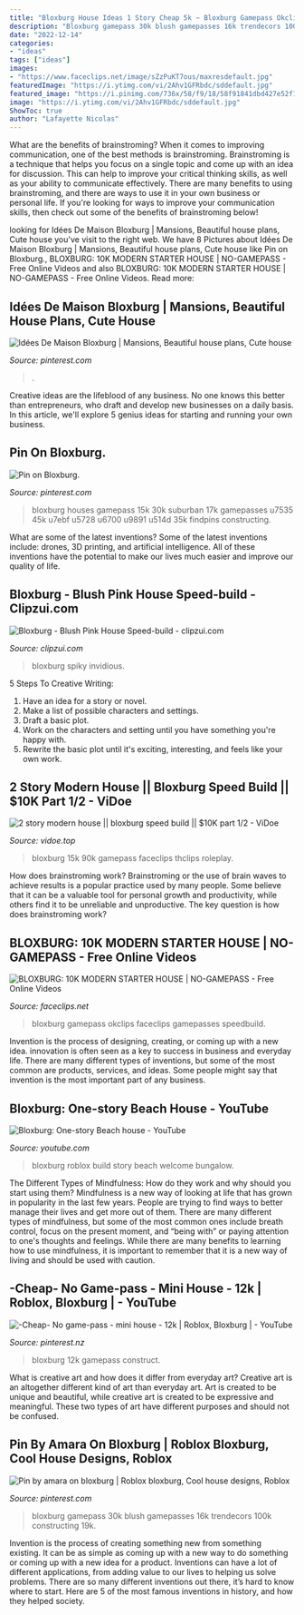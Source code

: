 ```yaml
---
title: "Bloxburg House Ideas 1 Story Cheap 5k ~ Bloxburg Gamepass Okclips Faceclips Gamepasses Speedbuild"
description: "Bloxburg gamepass 30k blush gamepasses 16k trendecors 100k constructing 19k"
date: "2022-12-14"
categories:
- "ideas"
tags: ["ideas"]
images:
- "https://www.faceclips.net/image/sZzPuKT7ous/maxresdefault.jpg"
featuredImage: "https://i.ytimg.com/vi/2Ahv1GFRbdc/sddefault.jpg"
featured_image: "https://i.pinimg.com/736x/58/f9/18/58f91841dbd427e52f1e3b2abf56550c.jpg"
image: "https://i.ytimg.com/vi/2Ahv1GFRbdc/sddefault.jpg"
ShowToc: true
author: "Lafayette Nicolas"
---
```



What are the benefits of brainstroming?
When it comes to improving communication, one of the best methods is brainstroming. Brainstroming is a technique that helps you focus on a single topic and come up with an idea for discussion. This can help to improve your critical thinking skills, as well as your ability to communicate effectively. There are many benefits to using brainstroming, and there are ways to use it in your own business or personal life. If you're looking for ways to improve your communication skills, then check out some of the benefits of brainstroming below!

	

		
looking for Idées De Maison Bloxburg | Mansions, Beautiful house plans, Cute house you've visit to the right web. We have 8 Pictures about Idées De Maison Bloxburg | Mansions, Beautiful house plans, Cute house like Pin on Bloxburg., BLOXBURG: 10K MODERN STARTER HOUSE | NO-GAMEPASS - Free Online Videos and also BLOXBURG: 10K MODERN STARTER HOUSE | NO-GAMEPASS - Free Online Videos. Read more:
		
    
## Idées De Maison Bloxburg | Mansions, Beautiful House Plans, Cute House

<img loading=lazy src="https://i.pinimg.com/736x/5d/fa/db/5dfadb1b5c0dd6c61c0004fc04b63f35.jpg" onerror="this.onerror=null;this.src='https://tse3.mm.bing.net/th?id=OIP.ySmlyezN1mvFqBuWMqsp5QHaEK&amp;pid=15.1';" alt="Idées De Maison Bloxburg | Mansions, Beautiful house plans, Cute house">

_Source: pinterest.com_

>. 

	

Creative ideas are the lifeblood of any business. No one knows this better than entrepreneurs, who draft and develop new businesses on a daily basis. In this article, we'll explore 5 genius ideas for starting and running your own business.

    
## Pin On Bloxburg.

<img loading=lazy src="https://i.pinimg.com/736x/58/f9/18/58f91841dbd427e52f1e3b2abf56550c.jpg" onerror="this.onerror=null;this.src='https://tse1.mm.bing.net/th?id=OIP.49IoHmX9ZBuM8j8nBMe5nQHaFj&amp;pid=15.1';" alt="Pin on Bloxburg.">

_Source: pinterest.com_

>bloxburg houses gamepass 15k 30k suburban 17k gamepasses u7535 45k u7ebf u5728 u6700 u9891 u514d 35k findpins constructing. 

	

What are some of the latest inventions?
Some of the latest inventions include: drones, 3D printing, and artificial intelligence. All of these inventions have the potential to make our lives much easier and improve our quality of life.

    
## Bloxburg - Blush Pink House Speed-build - Clipzui.com

<img loading=lazy src="https://i.ytimg.com/vi/2Ahv1GFRbdc/sddefault.jpg" onerror="this.onerror=null;this.src='https://tse1.mm.bing.net/th?id=OIP.xQHQSpJAc1taO1MIc1kebAHaFj&amp;pid=15.1';" alt="Bloxburg - Blush Pink House Speed-build - clipzui.com">

_Source: clipzui.com_

>bloxburg spiky invidious. 

	

5 Steps To Creative Writing:
1. Have an idea for a story or novel.
2. Make a list of possible characters and settings.
3. Draft a basic plot.
4. Work on the characters and setting until you have something you're happy with.
5. Rewrite the basic plot until it's exciting, interesting, and feels like your own work.

    
## 2 Story Modern House || Bloxburg Speed Build || $10K Part 1/2 - ViDoe

<img loading=lazy src="https://i.ytimg.com/vi/oP-yeZPLmOI/maxresdefault.jpg" onerror="this.onerror=null;this.src='https://tse4.mm.bing.net/th?id=OIP.68COXtH-B2GfgVbkB_E63gHaEK&amp;pid=15.1';" alt="2 story modern house || bloxburg speed build || $10K part 1/2 - ViDoe">

_Source: vidoe.top_

>bloxburg 15k 90k gamepass faceclips thclips roleplay. 

	

How does brainstroming work?
Brainstroming or the use of brain waves to achieve results is a popular practice used by many people. Some believe that it can be a valuable tool for personal growth and productivity, while others find it to be unreliable and unproductive. The key question is how does brainstroming work?

    
## BLOXBURG: 10K MODERN STARTER HOUSE | NO-GAMEPASS - Free Online Videos

<img loading=lazy src="https://www.faceclips.net/image/sZzPuKT7ous/maxresdefault.jpg" onerror="this.onerror=null;this.src='https://tse4.mm.bing.net/th?id=OIP.hcQeaWtxCBL9wQNLJlWJpgHaEK&amp;pid=15.1';" alt="BLOXBURG: 10K MODERN STARTER HOUSE | NO-GAMEPASS - Free Online Videos">

_Source: faceclips.net_

>bloxburg gamepass okclips faceclips gamepasses speedbuild. 

	

Invention is the process of designing, creating, or coming up with a new idea. innovation is often seen as a key to success in business and everyday life. There are many different types of inventions, but some of the most common are products, services, and ideas. Some people might say that invention is the most important part of any business.

    
## Bloxburg: One-story Beach House - YouTube

<img loading=lazy src="https://i.ytimg.com/vi/oBiDvbwhPP8/maxresdefault.jpg" onerror="this.onerror=null;this.src='https://tse2.mm.bing.net/th?id=OIP.ZoJhXcE9Fj1vvYWk9-GDIwHaEK&amp;pid=15.1';" alt="Bloxburg: One-story Beach house - YouTube">

_Source: youtube.com_

>bloxburg roblox build story beach welcome bungalow. 

	

The Different Types of Mindfulness: How do they work and why should you start using them?
Mindfulness is a new way of looking at life that has grown in popularity in the last few years. People are trying to find ways to better manage their lives and get more out of them. There are many different types of mindfulness, but some of the most common ones include breath control, focus on the present moment, and “being with” or paying attention to one's thoughts and feelings. While there are many benefits to learning how to use mindfulness, it is important to remember that it is a new way of living and should be used with caution.

    
## -Cheap- No Game-pass - Mini House - 12k | Roblox, Bloxburg | - YouTube

<img loading=lazy src="https://i.pinimg.com/736x/42/15/c7/4215c756c2f6277db126dd8799ea57ed.jpg" onerror="this.onerror=null;this.src='https://tse4.mm.bing.net/th?id=OIP.Vlvp_F0iniKkpVTsy8DzRgHaFj&amp;pid=15.1';" alt="-Cheap- No game-pass - mini house - 12k | Roblox, Bloxburg | - YouTube">

_Source: pinterest.nz_

>bloxburg 12k gamepass construct. 

	

What is creative art and how does it differ from everyday art?
Creative art is an altogether different kind of art than everyday art. Art is created to be unique and beautiful, while creative art is created to be expressive and meaningful. These two types of art have different purposes and should not be confused.

    
## Pin By Amara On Bloxburg | Roblox Bloxburg, Cool House Designs, Roblox

<img loading=lazy src="https://i.pinimg.com/736x/f0/16/d7/f016d7ad8ad6921f8895a40fee35db44.jpg" onerror="this.onerror=null;this.src='https://tse1.mm.bing.net/th?id=OIP.LIbN5s_Lgge4uo-FCSgQkgAAAA&amp;pid=15.1';" alt="Pin by amara on bloxburg | Roblox bloxburg, Cool house designs, Roblox">

_Source: pinterest.com_

>bloxburg gamepass 30k blush gamepasses 16k trendecors 100k constructing 19k. 

	

Invention is the process of creating something new from something existing. It can be as simple as coming up with a new way to do something or coming up with a new idea for a product. Inventions can have a lot of different applications, from adding value to our lives to helping us solve problems. There are so many different inventions out there, it’s hard to know where to start. Here are 5 of the most famous inventions in history, and how they helped society.

